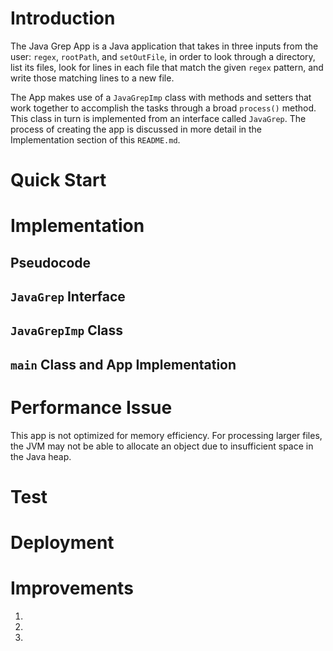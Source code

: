 # Introduction

The Java Grep App is a Java application that takes in three inputs from the user: `regex`, `rootPath`, and `setOutFile`, in order to look through a directory, list its files, look for lines in each file that match the given `regex` pattern, and write those matching lines to a new file. 

The App makes use of a `JavaGrepImp` class with methods and setters that work together to accomplish the tasks through a broad `process()` method. This class in turn is implemented from an interface called `JavaGrep`. The process of creating the app is discussed in more detail in the Implementation section of this `README.md`.

# Quick Start

# Implementation

## Pseudocode

## `JavaGrep` Interface

## `JavaGrepImp` Class

## `main` Class and App Implementation

# Performance Issue 

This app is not optimized for memory efficiency. For processing larger files, the JVM may not be able to allocate an object due to insufficient space in the Java heap. 


# Test

# Deployment

# Improvements

1. 
2. 
3. 
